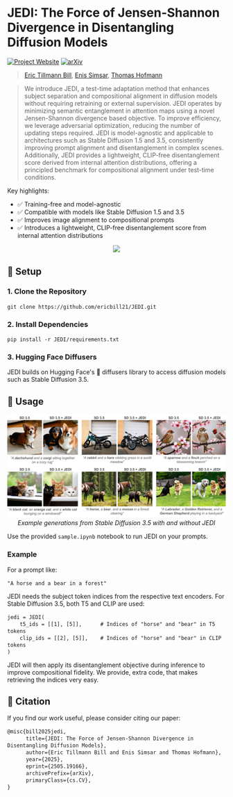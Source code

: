 # JEDI: The Force of Jensen-Shannon Divergence in Disentangling Diffusion Models

[![Project Website](https://img.shields.io/badge/Project-Website-green)](https://ericbill21.github.io/JEDI/) [![arXiv](https://img.shields.io/badge/arXiv-2505.19166-b31b1b.svg)](https://arxiv.org/abs/2505.19166)

><p align="center">

>[Eric Tillmann Bill](https://tunahansalih.github.io/), [Enis Simsar](https://enis.dev/), [Thomas Hofmann](https://da.inf.ethz.ch/people/ThomasHofmann)

></p>
>
> We introduce JEDI, a test-time adaptation method that enhances subject separation and compositional alignment in diffusion models without requiring retraining or external supervision. JEDI operates by minimizing semantic entanglement in attention maps using a novel Jensen-Shannon divergence based objective. To improve efficiency, we leverage adversarial optimization, reducing the number of updating steps required. JEDI is model-agnostic and applicable to architectures such as Stable Diffusion 1.5 and 3.5, consistently improving prompt alignment and disentanglement in complex scenes. Additionally, JEDI provides a lightweight, CLIP-free disentanglement score derived from internal attention distributions, offering a principled benchmark for compositional alignment under test-time conditions.

Key highlights:
- ✅ Training-free and model-agnostic
- ✅ Compatible with models like Stable Diffusion 1.5 and 3.5
- ✅ Improves image alignment to compositional prompts
- ✅ Introduces a lightweight, CLIP-free disentanglement score from internal attention distributions



<p align="center">
    <img src="https://ericbill21.github.io/JEDI/static/images/teaser.png" width="800px"/>  
    <br>
    <!-- Our training-free method combines a contrastive objective with test-time optimization, significantly improving how models such as Imagen and Stable Diffusion generate images with text prompts consisting of multiple concepts or subjects such as "a bear and a horse"  -->
</p>


## 🚀 Setup

### 1. Clone the Repository
```
git clone https://github.com/ericbill21/JEDI.git
```

### 2. Install Dependencies
```
pip install -r JEDI/requirements.txt
```

### 3. Hugging Face Diffusers
JEDI builds on Hugging Face's 🤗 diffusers library to access diffusion models such as Stable Diffusion 3.5.


## 🔧 Usage

<p align="center"> <img src="Visuals/example.jpeg" width="800px" alt="Stable Diffusion 3.5 comparison with and without JEDI"/> <br> <i>Example generations from Stable Diffusion 3.5 with and without JEDI</i> </p>

Use the provided `sample.ipynb` notebook to run JEDI on your prompts.

### Example
For a prompt like:
```
"A horse and a bear in a forest"
```

JEDI needs the subject token indices from the respective text encoders. For Stable Diffusion 3.5, both T5 and CLIP are used:
```
jedi = JEDI(
    t5_ids = [[1], [5]],      # Indices of "horse" and "bear" in T5 tokens
    clip_ids = [[2], [5]],    # Indices of "horse" and "bear" in CLIP tokens
)
```
JEDI will then apply its disentanglement objective during inference to improve compositional fidelity. We provide, extra code, that makes retrieving the indices very easy.

## 📄 Citation

If you find our work useful, please consider citing our paper:

```
@misc{bill2025jedi,
      title={JEDI: The Force of Jensen-Shannon Divergence in Disentangling Diffusion Models}, 
      author={Eric Tillmann Bill and Enis Simsar and Thomas Hofmann},
      year={2025},
      eprint={2505.19166},
      archivePrefix={arXiv},
      primaryClass={cs.CV},
}
```